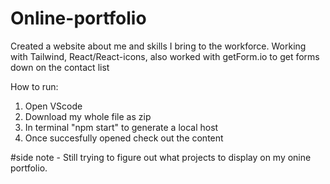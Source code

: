 # Online-portfolio
Created a website about me and skills I bring to the workforce.
Working with Tailwind, React/React-icons, also worked with getForm.io to get forms down on the contact list

How to run:
1. Open VScode 
2. Download my whole file as zip 
3. In terminal "npm start" to generate a local host
4. Once succesfully opened check out the content


#side note - Still trying to figure out what projects to display on my onine portfolio.



